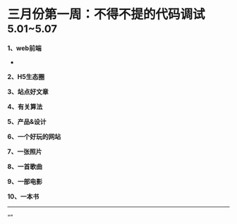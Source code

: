 
# 三月份第一周：不得不提的代码调试  <small>5.01~5.07</small>

__1、web前端__    
    
- []()   
 
__2、H5生态圈__      

 
__3、站点好文章__    


__4、有关算法__     


__5、产品&设计__        


__6、一个好玩的网站__


__7、一张照片__   
 

__8、一首歌曲__  


__9、一部电影__   
 

__10、一本书__ 



-------------------

“”

